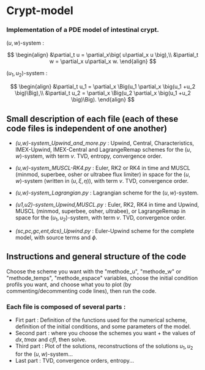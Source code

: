 # Crypt-model
### Implementation of a PDE model of intestinal crypt.   

$(u,w)$-system : 

$$
\begin{align}
    &\partial_t u = \partial_x\big( u\partial_x u \big),\\
    &\partial_t w = \partial_x u\partial_x w.
\end{align}
$$

$(u_1,u_2)$-system :  

$$
\begin{align}
    &\partial_t u_1  = \partial_x \Big(u_1 \partial_x \big(u_1 +u_2 \big)\Big),\\
    &\partial_t u_2  = \partial_x \Big(u_2 \partial_x \big(u_1 +u_2 \big)\Big).
\end{align}
$$


## Small description of each file (each of these code files is independent of one another)
- *(u,w)-system_Upwind_and_more.py* :
Upwind, Central, Characteristics, IMEX-Upwind, IMEX-Central and LagrangeRemap schemes for the $(u,w)$-system, with term $v$. TVD, entropy, convergence order.  

- *(u,w)-system_MUSCL-RK4.py* :
Euler, RK2 or RK4 in time and MUSCL (minmod, superbee, osher or ultrabee flux limiter) in space for the $(u,w)$-system (written in $(u,\xi,\eta)$), with term $v$. TVD, convergence order.  

- *(u,w)-system_Lagrangian.py* :
Lagrangian scheme for the $(u,w)$-system.  

- *(u1,u2)-system_Upwind,MUSCL.py* :
Euler, RK2, RK4 in time and Upwind, MUSCL (minmod, superbee, osher, ultrabee), or LagrangeRemap in space for the $(u_1,u_2)$-system, with term $v$. TVD, convergence order.

- *(sc,pc,gc,ent,dcs)_Upwind.py* :
Euler-Upwind scheme for the complete model, with source terms and $\phi$.  

## Instructions and general structure of the code  
Choose the scheme you want with the "methode_u", "methode_w" or "methode_temps", "methode_espace" variables, choose the initial condition profils you want, and choose what you to plot (by commenting/decommenting code lines), then run the code.  

### Each file is composed of several parts :  
- Firt part : Definition of the functions used for the numerical scheme, definition of the initial conditions, and some parameters of the model.
- Second part : where you choose the schemes you want + the values of $dx,tmax$ and $cfl$, then solve.
- Third part : Plot of the solutions, reconstructions of the solutions $u_1,u_2$ for the $(u,w)$-system...
- Last part : TVD, convergence orders, entropy...
